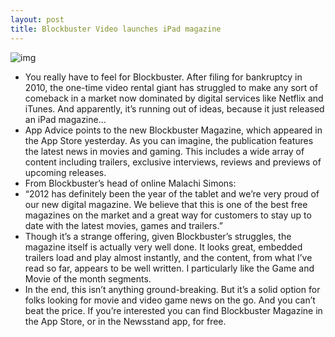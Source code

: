 ```yaml
---
layout: post
title: Blockbuster Video launches iPad magazine
---
```

![img](http://media.idownloadblog.com/wp-content/uploads/2012/11/blockbuster-mag.png)
* You really have to feel for Blockbuster. After filing for bankruptcy in 2010, the one-time video rental giant has struggled to make any sort of comeback in a market now dominated by digital services like Netflix and iTunes. And apparently, it’s running out of ideas, because it just released an iPad magazine…
* App Advice points to the new Blockbuster Magazine, which appeared in the App Store yesterday. As you can imagine, the publication features the latest news in movies and gaming. This includes a wide array of content including trailers, exclusive interviews, reviews and previews of upcoming releases.
* From Blockbuster’s head of online Malachi Simons:
* “2012 has definitely been the year of the tablet and we’re very proud of our new digital magazine. We believe that this is one of the best free magazines on the market and a great way for customers to stay up to date with the latest movies, games and trailers.”
* Though it’s a strange offering, given Blockbuster’s struggles, the magazine itself is actually very well done. It looks great, embedded trailers load and play almost instantly, and the content, from what I’ve read so far, appears to be well written. I particularly like the Game and Movie of the month segments.
* In the end, this isn’t anything ground-breaking. But it’s a solid option for folks looking for movie and video game news on the go. And you can’t beat the price. If you’re interested you can find Blockbuster Magazine in the App Store, or in the Newsstand app, for free.

